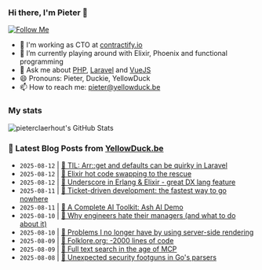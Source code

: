 ### Hi there, I'm Pieter 👋  
[![Follow Me](https://img.shields.io/github/followers/pieterclaerhout?label=Follow&style=social)](https://github.com/pieterclaerhout)

- 🏢 I'm working as CTO at [contractify.io](https://contractify.io)
- 🌱 I’m currently playing around with Elixir, Phoenix and functional programming
- 💬 Ask me about [PHP](https://php.net), [Laravel](http://laravel.com) and [VueJS](https://vuejs.org)
- 😄 Pronouns: Pieter, Duckie, YellowDuck
- 📫 How to reach me: pieter@yellowduck.be

### My stats

![pieterclaerhout's GitHub Stats](https://github-readme-stats.vercel.app/api?username=pieterclaerhout&show_icons=true&count_private=true&line_height=40)

### 📩 Latest Blog Posts from [YellowDuck.be](https://www.yellowduck.be/)
<!-- BLOG-POST-LIST:START -->
- `2025-08-12` | [🐥 TIL: Arr::get and defaults can be quirky in Laravel](https://www.yellowduck.be/posts/til-arr-get-and-defaults-can-be-quirky-in-laravel)  
- `2025-08-12` | [🔗 Elixir hot code swapping to the rescue](https://www.yellowduck.be/posts/elixir-hot-code-swapping-to-the-rescue)  
- `2025-08-12` | [🔗 Underscore in Erlang &amp; Elixir - great DX lang feature](https://www.yellowduck.be/posts/underscore-in-erlang-elixir-great-dx-lang-feature)  
- `2025-08-11` | [🔗 Ticket-driven development: the fastest way to go nowhere](https://www.yellowduck.be/posts/ticket-driven-development-the-fastest-way-to-go-nowhere)  
- `2025-08-11` | [🔗 A Complete AI Toolkit: Ash AI Demo](https://www.yellowduck.be/posts/a-complete-ai-toolkit-ash-ai-demo)  
- `2025-08-10` | [🔗 Why engineers hate their managers &lpar;and what to do about it&rpar;](https://www.yellowduck.be/posts/why-engineers-hate-their-managers-and-what-to-do-about-it)  
- `2025-08-10` | [🔗 Problems I no longer have by using server-side rendering](https://www.yellowduck.be/posts/problems-i-no-longer-have-by-using-server-side-rendering)  
- `2025-08-09` | [🔗 Folklore.org: -2000 lines of code](https://www.yellowduck.be/posts/folklore-org-2000-lines-of-code)  
- `2025-08-09` | [🔗 Full text search in the age of MCP](https://www.yellowduck.be/posts/full-text-search-in-the-age-of-mcp)  
- `2025-08-08` | [🔗 Unexpected security footguns in Go&#39;s parsers](https://www.yellowduck.be/posts/unexpected-security-footguns-in-gos-parsers)  

<!-- BLOG-POST-LIST:END -->
